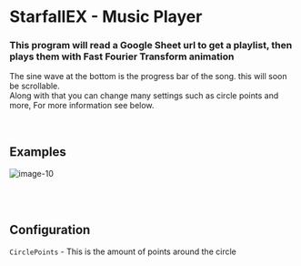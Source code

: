 # StarfallEX - Music Player
### This program will read a Google Sheet url to get a playlist, then plays them with Fast Fourier Transform animation

The sine wave at the bottom is the progress bar of the song. this will soon be scrollable.<br>
Along with that you can change many settings such as circle points and more, For more information see below.

<br>

## <b>Examples</b>

![image-10](https://github.com/Toakley683/StarfallEX-Music-Player/assets/101290005/fd226320-24c5-448d-966c-20a47d9d3217)

<br>
<br>

## <b>Configuration</b>


`CirclePoints` - This is the amount of points around the circle  <br>
